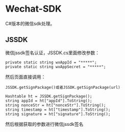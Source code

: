 # Wechat-SDK
C#版本的微信sdk处理。

## JSSDK
微信jssdk签名认证，JSSDK.cs里面修改参数：
```
private static string wxAppId = "*****";
private static string wxAppSecret = "*****";
```
然后页面直接调用：
```
JSSDK.getSignPackage()或者JSSDK.getSignPackage(url)

Hashtable ht = JSSDK.getSignPackage();
string appId = ht["appId"].ToString();
string nonceStr = ht["nonceStr"].ToString();
string timestamp = ht["timestamp"].ToString();
string signature = ht["signature"].ToString();
```
然后根据获取的参数进行微信jssdk签名


